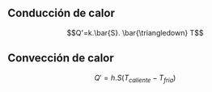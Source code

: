 ## Conducción de calor
$$Q'=k.\bar{S}. \bar{\triangledown} T$$

## Convección de calor
$$Q'=h.S(T_{caliente}-T_{fria})$$